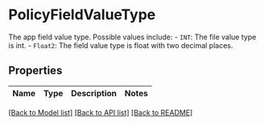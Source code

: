 # PolicyFieldValueType

The app field value type. Possible values include:    - `INT`: The file value type is int.   - `Float2`: The field value type is float with two decimal places.  

## Properties

Name | Type | Description | Notes
------------ | ------------- | ------------- | -------------

[[Back to Model list]](../README.md#documentation-for-models) [[Back to API list]](../README.md#documentation-for-api-endpoints) [[Back to README]](../README.md)


